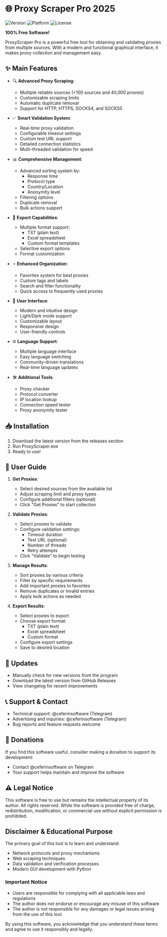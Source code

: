# 🌐 Proxy Scraper Pro 2025

![Version](https://img.shields.io/badge/version-1.3.1-blue.svg)
![Platform](https://img.shields.io/badge/platform-Windows-lightgrey.svg)
![License](https://img.shields.io/badge/license-Proprietary%20Freeware-orange.svg)

**100% Free Software!**

ProxyScraper Pro is a powerful free tool for obtaining and validating proxies from multiple sources. With a modern and functional graphical interface, it makes proxy collection and management easy.

## ✨ Main Features

- 🔍 **Advanced Proxy Scraping**:
  - Multiple reliable sources (+100 sources and 40,000 proxies)
  - Customizable scraping limits
  - Automatic duplicate removal
  - Support for HTTP, HTTPS, SOCKS4, and SOCKS5

- ✅ **Smart Validation System**:
  - Real-time proxy validation
  - Configurable timeout settings
  - Custom test URL support
  - Detailed connection statistics
  - Multi-threaded validation for speed

- 📊 **Comprehensive Management**:
  - Advanced sorting system by:
    - Response time
    - Protocol type
    - Country/Location
    - Anonymity level
  - Filtering options
  - Duplicate removal
  - Bulk actions support

- 💾 **Export Capabilities**:
  - Multiple format support:
    - TXT (plain text)
    - Excel spreadsheet
    - Custom format templates
  - Selective export options
  - Format customization

- ⭐ **Enhanced Organization**:
  - Favorites system for best proxies
  - Custom tags and labels
  - Search and filter functionality
  - Quick access to frequently used proxies

- 🎨 **User Interface**:
  - Modern and intuitive design
  - Light/Dark mode support
  - Customizable layout
  - Responsive design
  - User-friendly controls

- 🌐 **Language Support**:
  - Multiple language interface
  - Easy language switching
  - Community-driven translations
  - Real-time language updates

- 🛠️ **Additional Tools**:
  - Proxy checker
  - Protocol converter
  - IP location lookup
  - Connection speed tester
  - Proxy anonymity tester

## 📥 Installation

1. Download the latest version from the releases section
2. Run ProxyScraper.exe
3. Ready to use!

## 📖 User Guide

1. **Get Proxies**:
   - Select desired sources from the available list
   - Adjust scraping limit and proxy types
   - Configure additional filters (optional)
   - Click "Get Proxies" to start collection

2. **Validate Proxies**:
   - Select proxies to validate
   - Configure validation settings:
     - Timeout duration
     - Test URL (optional)
     - Number of threads
     - Retry attempts
   - Click "Validate" to begin testing

3. **Manage Results**:
   - Sort proxies by various criteria
   - Filter by specific requirements
   - Add important proxies to favorites
   - Remove duplicates or invalid entries
   - Apply bulk actions as needed

4. **Export Results**:
   - Select proxies to export
   - Choose export format:
     - TXT (plain text)
     - Excel spreadsheet
     - Custom format
   - Configure export settings
   - Save to desired location

## 🔄 Updates

- Manually check for new versions from the program
- Download the latest version from GitHub Releases
- View changelog for recent improvements

## 📞 Support & Contact

- Technical support: @ceferinsoftware (Telegram)
- Advertising and inquiries: @ceferinsoftware (Telegram)
- Bug reports and feature requests welcome

## 💝 Donations

If you find this software useful, consider making a donation to support its development:
- Contact @ceferinsoftware on Telegram
- Your support helps maintain and improve the software

## ⚠️ Legal Notice

This software is free to use but remains the intellectual property of its author. All rights reserved. While the software is provided free of charge, redistribution, modification, or commercial use without explicit permission is prohibited. 

## Disclaimer & Educational Purpose

The primary goal of this tool is to learn and understand:
- Network protocols and proxy mechanisms
- Web scraping techniques
- Data validation and verification processes
- Modern GUI development with Python

### Important Notice
- Users are responsible for complying with all applicable laws and regulations
- The author does not endorse or encourage any misuse of this software
- The author is not responsible for any damages or legal issues arising from the use of this tool

By using this software, you acknowledge that you understand these terms and agree to use it responsibly and legally. 
